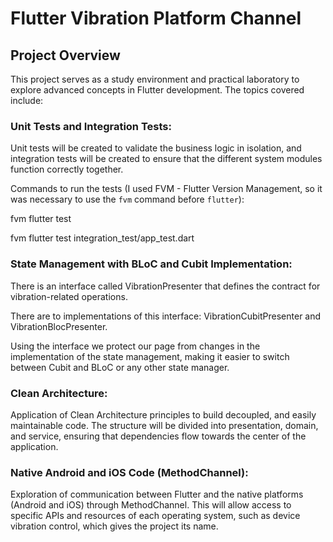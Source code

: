 # Flutter Vibration Platform Channel 

## Project Overview

This project serves as a study environment and practical laboratory to explore advanced concepts in 
Flutter development. The topics covered include:

### Unit Tests and Integration Tests:

Unit tests will be created to validate the business logic 
in isolation, and integration tests will be created to ensure that the different system modules 
function correctly together.

Commands to run the tests (I used FVM - Flutter Version Management, so it was necessary to use the
`fvm` command before `flutter`):

fvm flutter test

fvm flutter test integration_test/app_test.dart

### State Management with BLoC and Cubit Implementation:

There is an interface called VibrationPresenter that defines the contract for vibration-related
operations. 

There are to implementations of this interface: VibrationCubitPresenter 
and VibrationBlocPresenter.

Using the interface we protect our page from changes in the implementation of the state management,
making it easier to switch between Cubit and BLoC or any other state manager.

### Clean Architecture:

Application of Clean Architecture principles to build decoupled, and easily 
maintainable code. The structure will be divided into presentation, domain, and service, 
ensuring that dependencies flow towards the center of the application.

### Native Android and iOS Code (MethodChannel):

Exploration of communication between Flutter and the native 
platforms (Android and iOS) through MethodChannel. This will allow access to specific APIs and 
resources of each operating system, such as device vibration control, which gives the project its name.